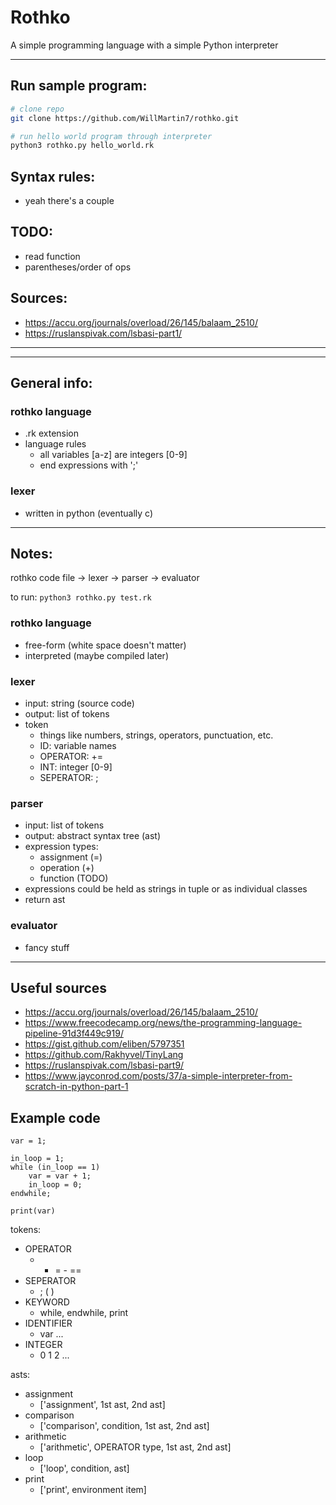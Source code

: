 # Rothko

A simple programming language with a simple Python interpreter

---

## Run sample program:

```bash
# clone repo
git clone https://github.com/WillMartin7/rothko.git

# run hello world program through interpreter
python3 rothko.py hello_world.rk
```

## Syntax rules:
- yeah there's a couple

## TODO:
- read function
- parentheses/order of ops

## Sources:
- https://accu.org/journals/overload/26/145/balaam_2510/
- https://ruslanspivak.com/lsbasi-part1/

---
---

## General info:

### rothko language
- .rk extension
- language rules
    - all variables [a-z] are integers [0-9]
    - end expressions with ';'

### lexer
- written in python (eventually c)

---

## Notes:

rothko code file -> lexer -> parser -> evaluator

to run: ```python3 rothko.py test.rk```

### rothko language
- free-form (white space doesn't matter)
- interpreted (maybe compiled later)

### lexer
- input: string (source code)
- output: list of tokens
- token
    - things like numbers, strings, operators, punctuation, etc.
    - ID: variable names
    - OPERATOR: +=
    - INT: integer [0-9]
    - SEPERATOR: ;

### parser
- input: list of tokens
- output: abstract syntax tree (ast)
- expression types:
    - assignment (=)
    - operation (+)
    - function (TODO)
- expressions could be held as strings in tuple or as individual classes
- return ast

### evaluator
- fancy stuff

---

## Useful sources

- https://accu.org/journals/overload/26/145/balaam_2510/
- https://www.freecodecamp.org/news/the-programming-language-pipeline-91d3f449c919/
- https://gist.github.com/eliben/5797351
- https://github.com/Rakhyvel/TinyLang
- https://ruslanspivak.com/lsbasi-part9/
- https://www.jayconrod.com/posts/37/a-simple-interpreter-from-scratch-in-python-part-1


## Example code
```
var = 1;

in_loop = 1;
while (in_loop == 1)
    var = var + 1;
    in_loop = 0;
endwhile;

print(var)
```


tokens:
- OPERATOR
    - + = - ==
- SEPERATOR
    - ; ( )
- KEYWORD
    - while, endwhile, print
- IDENTIFIER
    - var ...
- INTEGER
    - 0 1 2 ...

asts:
- assignment
    - ['assignment', 1st ast, 2nd ast]
- comparison
    - ['comparison', condition, 1st ast, 2nd ast]
- arithmetic
    - ['arithmetic', OPERATOR type, 1st ast, 2nd ast]
- loop
    - ['loop', condition, ast]
- print
    - ['print', environment item]
